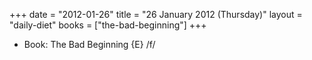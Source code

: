 +++
date = "2012-01-26"
title = "26 January 2012 (Thursday)"
layout = "daily-diet"
books = ["the-bad-beginning"]
+++


* Book: The Bad Beginning {E} /f/